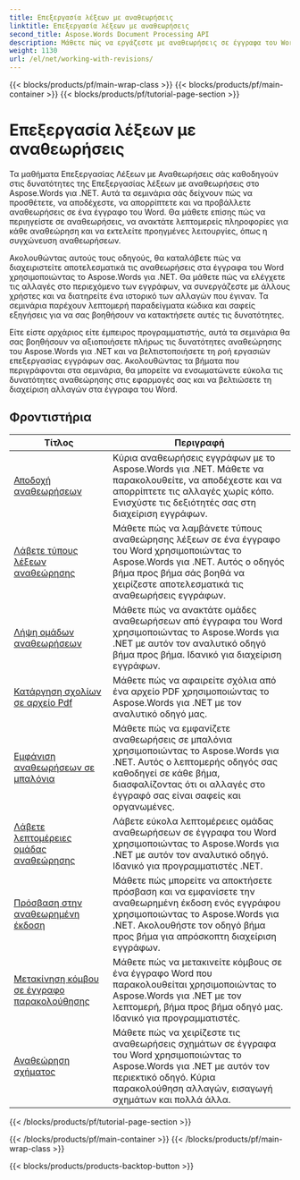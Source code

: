 ```yaml
---
title: Επεξεργασία λέξεων με αναθεωρήσεις
linktitle: Επεξεργασία λέξεων με αναθεωρήσεις
second_title: Aspose.Words Document Processing API
description: Μάθετε πώς να εργάζεστε με αναθεωρήσεις σε έγγραφα του Word χρησιμοποιώντας το Aspose.Words για .NET. Βήμα προς βήμα σεμινάρια με δείγμα κώδικα για διαχείριση και προβολή αναθεωρήσεων.
weight: 1130
url: /el/net/working-with-revisions/
---
```


{{< blocks/products/pf/main-wrap-class >}}
{{< blocks/products/pf/main-container >}}
{{< blocks/products/pf/tutorial-page-section >}}

# Επεξεργασία λέξεων με αναθεωρήσεις

Τα μαθήματα Επεξεργασίας Λέξεων με Αναθεωρήσεις σάς καθοδηγούν στις δυνατότητες της Επεξεργασίας λέξεων με αναθεωρήσεις στο Aspose.Words για .NET. Αυτά τα σεμινάρια σάς δείχνουν πώς να προσθέτετε, να αποδέχεστε, να απορρίπτετε και να προβάλλετε αναθεωρήσεις σε ένα έγγραφο του Word. Θα μάθετε επίσης πώς να περιηγείστε σε αναθεωρήσεις, να ανακτάτε λεπτομερείς πληροφορίες για κάθε αναθεώρηση και να εκτελείτε προηγμένες λειτουργίες, όπως η συγχώνευση αναθεωρήσεων.

Ακολουθώντας αυτούς τους οδηγούς, θα καταλάβετε πώς να διαχειριστείτε αποτελεσματικά τις αναθεωρήσεις στα έγγραφα του Word χρησιμοποιώντας το Aspose.Words για .NET. Θα μάθετε πώς να ελέγχετε τις αλλαγές στο περιεχόμενο των εγγράφων, να συνεργάζεστε με άλλους χρήστες και να διατηρείτε ένα ιστορικό των αλλαγών που έγιναν. Τα σεμινάρια παρέχουν λεπτομερή παραδείγματα κώδικα και σαφείς εξηγήσεις για να σας βοηθήσουν να κατακτήσετε αυτές τις δυνατότητες.

Είτε είστε αρχάριος είτε έμπειρος προγραμματιστής, αυτά τα σεμινάρια θα σας βοηθήσουν να αξιοποιήσετε πλήρως τις δυνατότητες αναθεώρησης του Aspose.Words για .NET και να βελτιστοποιήσετε τη ροή εργασιών επεξεργασίας εγγράφων σας. Ακολουθώντας τα βήματα που περιγράφονται στα σεμινάρια, θα μπορείτε να ενσωματώνετε εύκολα τις δυνατότητες αναθεώρησης στις εφαρμογές σας και να βελτιώσετε τη διαχείριση αλλαγών στα έγγραφα του Word.

 ## Φροντιστήρια
| Τίτλος | Περιγραφή |
| --- | --- |
| [Αποδοχή αναθεωρήσεων](./accept-revisions/) | Κύρια αναθεωρήσεις εγγράφων με το Aspose.Words για .NET. Μάθετε να παρακολουθείτε, να αποδέχεστε και να απορρίπτετε τις αλλαγές χωρίς κόπο. Ενισχύστε τις δεξιότητές σας στη διαχείριση εγγράφων. |
| [Λάβετε τύπους λέξεων αναθεώρησης](./get-revision-types/) |Μάθετε πώς να λαμβάνετε τύπους αναθεώρησης λέξεων σε ένα έγγραφο του Word χρησιμοποιώντας το Aspose.Words για .NET. Αυτός ο οδηγός βήμα προς βήμα σάς βοηθά να χειρίζεστε αποτελεσματικά τις αναθεωρήσεις εγγράφων. |
| [Λήψη ομάδων αναθεωρήσεων](./get-revision-groups/) | Μάθετε πώς να ανακτάτε ομάδες αναθεωρήσεων από έγγραφα του Word χρησιμοποιώντας το Aspose.Words για .NET με αυτόν τον αναλυτικό οδηγό βήμα προς βήμα. Ιδανικό για διαχείριση εγγράφων. |
| [Κατάργηση σχολίων σε αρχείο Pdf](./remove-comments-in-pdf/) | Μάθετε πώς να αφαιρείτε σχόλια από ένα αρχείο PDF χρησιμοποιώντας το Aspose.Words για .NET με τον αναλυτικό οδηγό μας. |
| [Εμφάνιση αναθεωρήσεων σε μπαλόνια](./show-revisions-in-balloons/) | Μάθετε πώς να εμφανίζετε αναθεωρήσεις σε μπαλόνια χρησιμοποιώντας το Aspose.Words για .NET. Αυτός ο λεπτομερής οδηγός σας καθοδηγεί σε κάθε βήμα, διασφαλίζοντας ότι οι αλλαγές στο έγγραφό σας είναι σαφείς και οργανωμένες. |
| [Λάβετε λεπτομέρειες ομάδας αναθεώρησης](./get-revision-group-details/) | Λάβετε εύκολα λεπτομέρειες ομάδας αναθεωρήσεων σε έγγραφα του Word χρησιμοποιώντας το Aspose.Words για .NET με αυτόν τον αναλυτικό οδηγό. Ιδανικό για προγραμματιστές .NET. |
| [Πρόσβαση στην αναθεωρημένη έκδοση](./access-revised-version/) | Μάθετε πώς μπορείτε να αποκτήσετε πρόσβαση και να εμφανίσετε την αναθεωρημένη έκδοση ενός εγγράφου χρησιμοποιώντας το Aspose.Words για .NET. Ακολουθήστε τον οδηγό βήμα προς βήμα για απρόσκοπτη διαχείριση εγγράφων. |
| [Μετακίνηση κόμβου σε έγγραφο παρακολούθησης](./move-node-in-tracked-document/) | Μάθετε πώς να μετακινείτε κόμβους σε ένα έγγραφο Word που παρακολουθείται χρησιμοποιώντας το Aspose.Words για .NET με τον λεπτομερή, βήμα προς βήμα οδηγό μας. Ιδανικό για προγραμματιστές. |
| [Αναθεώρηση σχήματος](./shape-revision/) | Μάθετε πώς να χειρίζεστε τις αναθεωρήσεις σχημάτων σε έγγραφα του Word χρησιμοποιώντας το Aspose.Words για .NET με αυτόν τον περιεκτικό οδηγό. Κύρια παρακολούθηση αλλαγών, εισαγωγή σχημάτων και πολλά άλλα. |
{{< /blocks/products/pf/tutorial-page-section >}}

{{< /blocks/products/pf/main-container >}}
{{< /blocks/products/pf/main-wrap-class >}}

{{< blocks/products/products-backtop-button >}}

